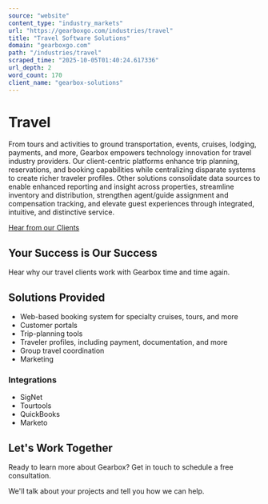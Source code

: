 ```yaml
---
source: "website"
content_type: "industry_markets"
url: "https://gearboxgo.com/industries/travel"
title: "Travel Software Solutions"
domain: "gearboxgo.com"
path: "/industries/travel"
scraped_time: "2025-10-05T01:40:24.617336"
url_depth: 2
word_count: 170
client_name: "gearbox-solutions"
---
```


# Travel

From tours and activities to ground transportation, events, cruises, lodging, payments, and more, Gearbox empowers technology innovation for travel industry providers. Our client-centric platforms enhance trip planning, reservations, and booking capabilities while centralizing disparate systems to create richer traveler profiles. Other solutions consolidate data sources to enable enhanced reporting and insight across properties, streamline inventory and distribution, strengthen agent/guide assignment and compensation tracking, and elevate guest experiences through integrated, intuitive, and distinctive service.

[Hear from our Clients](/case-studies)

## Your Success is Our Success

Hear why our travel clients work with Gearbox time and time again.

## Solutions Provided

*   Web-based booking system for specialty cruises, tours, and more
*   Customer portals
*   Trip-planning tools
*   Traveler profiles, including payment, documentation, and more
*   Group travel coordination
*   Marketing

### Integrations

*   SigNet
*   Tourtools
*   QuickBooks
*   Marketo

## Let's Work Together

Ready to learn more about Gearbox? Get in touch to schedule a free consultation.

We'll talk about your projects and tell you how we can help.
